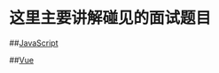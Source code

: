 # 这里主要讲解碰见的面试题目

##[JavaScript](https://github.com/liu33286821/InterviewQuestions/blob/master/JavaScript.md)

##[Vue](https://github.com/liu33286821/InterviewQuestions/blob/master/Vue.md)